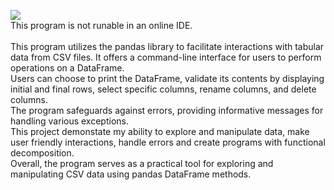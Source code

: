 <img src="https://img.shields.io/badge/TABLE%20FROM CSV-purple?label=py"> <br>
This program is not runable in an online IDE.
<br>
<br>
This program utilizes the pandas library to facilitate interactions with tabular data from CSV files. It offers a command-line interface for users to perform operations on a DataFrame.<br>
Users can choose to print the DataFrame, validate its contents by displaying initial and final rows, select specific columns, rename columns, and delete columns.<br>
The program safeguards against errors, providing informative messages for handling various exceptions.<br>
This project demonstate my ability to explore and manipulate data, make user friendly interactions, handle errors and create programs with functional decomposition.<br>
Overall, the program serves as a practical tool for exploring and manipulating CSV data using pandas DataFrame methods.
